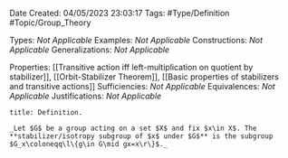 <div class="topSpace"></div>

Date Created: 04/05/2023 23:03:17
Tags: #Type/Definition #Topic/Group_Theory

Types: _Not Applicable_
Examples: _Not Applicable_
Constructions: _Not Applicable_
Generalizations: _Not Applicable_

Properties: [[Transitive action iff left-multiplication on quotient by stabilizer]], [[Orbit-Stabilizer Theorem]], [[Basic properties of stabilizers and transitive actions]]
Sufficiencies: _Not Applicable_
Equivalences: _Not Applicable_
Justifications: _Not Applicable_

``` ad-Definition
title: Definition.

_Let $G$ be a group acting on a set $X$ and fix $x\in X$. The **stabilizer/isotropy subgroup of $x$ under $G$** is the subgroup $G_x\coloneqq\l\{g\in G\mid gx=x\r\}$._

```
